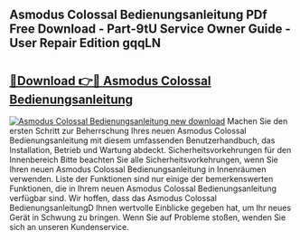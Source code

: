 ## Asmodus Colossal Bedienungsanleitung PDf Free Download - Part-9tU Service Owner Guide - User Repair Edition gqqLN

# <h2><a href="http://df2j5me.blite.top/?on=Asmodus+Colossal+Bedienungsanleitung">🔗Download 👉🔴 Asmodus Colossal Bedienungsanleitung</a></h2>

[![Asmodus Colossal Bedienungsanleitung new download](https://i.imgur.com/lujVjoI.png)](http://df2j5me.blite.top/?on=Asmodus+Colossal+Bedienungsanleitung)
Machen Sie den ersten Schritt zur Beherrschung Ihres neuen Asmodus Colossal Bedienungsanleitung mit diesem umfassenden Benutzerhandbuch, das Installation, Betrieb und Wartung abdeckt. Sicherheitsvorkehrungen für den Innenbereich Bitte beachten Sie alle Sicherheitsvorkehrungen, wenn Sie Ihren neuen Asmodus Colossal Bedienungsanleitung in Innenräumen verwenden. Liste der Funktionen sind nur einige der bemerkenswerten Funktionen, die in Ihrem neuen Asmodus Colossal Bedienungsanleitung verfügbar sind. Wir hoffen, dass das Asmodus Colossal BedienungsanleitungD Ihnen wertvolle Einblicke gegeben hat, um Ihr neues Gerät in Schwung zu bringen. Wenn Sie auf Probleme stoßen, wenden Sie sich an unseren Kundenservice.

